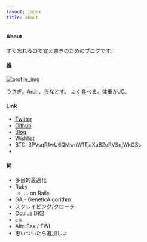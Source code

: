 ```yaml
---
layout: index
title: about
---
```


#### About
すぐ忘れるので覚え書きのためのブログです。

#### 誰

[![profile_img](https://avatars.githubusercontent.com/u/9674834?s=96&v=4)](https://twitter.com/Ranats85)

うさぎ。Arch。らなとす。
よく食べる。体重がJC。

#### Link
- [Twitter](https://twitter.com/Ranats85)
- [Github](https://github.com/Ranats)
- [Blog](http://ranats.hatenablog.com)
- [Wishlist](http://www.amazon.co.jp/registry/wishlist/1YM9QBHU730RY)
- BTC: 3PVsqR1wU6QMwnW1TjaXuB2oRVSqjWkGSs
- 
#### 何
- 多目的最適化
- Ruby
    - ... on Rails
- GA - GeneticAlgorithm
- スクレイピング/クローラ
- Oculus DK2
- <font size=1.2em>CTF</font>
- Alto Sax / EWI
- 思いついたら追加しよ
